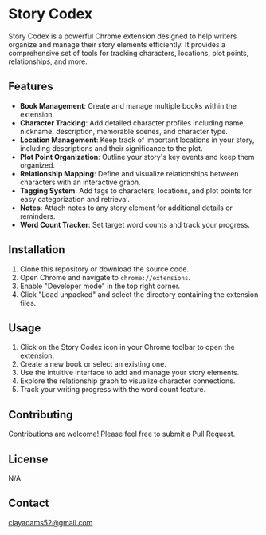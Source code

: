 # Story Codex

Story Codex is a powerful Chrome extension designed to help writers organize and manage their story elements efficiently. It provides a comprehensive set of tools for tracking characters, locations, plot points, relationships, and more.

## Features

- **Book Management**: Create and manage multiple books within the extension.
- **Character Tracking**: Add detailed character profiles including name, nickname, description, memorable scenes, and character type.
- **Location Management**: Keep track of important locations in your story, including descriptions and their significance to the plot.
- **Plot Point Organization**: Outline your story's key events and keep them organized.
- **Relationship Mapping**: Define and visualize relationships between characters with an interactive graph.
- **Tagging System**: Add tags to characters, locations, and plot points for easy categorization and retrieval.
- **Notes**: Attach notes to any story element for additional details or reminders.
- **Word Count Tracker**: Set target word counts and track your progress.

## Installation

1. Clone this repository or download the source code.
2. Open Chrome and navigate to `chrome://extensions`.
3. Enable "Developer mode" in the top right corner.
4. Click "Load unpacked" and select the directory containing the extension files.

## Usage

1. Click on the Story Codex icon in your Chrome toolbar to open the extension.
2. Create a new book or select an existing one.
3. Use the intuitive interface to add and manage your story elements.
4. Explore the relationship graph to visualize character connections.
5. Track your writing progress with the word count feature.

## Contributing

Contributions are welcome! Please feel free to submit a Pull Request.

## License

N/A

## Contact

clayadams52@gmail.com